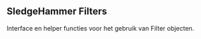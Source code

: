 
SledgeHammer Filters
---------------------

Interface en helper functies voor het gebruik van Filter objecten.

